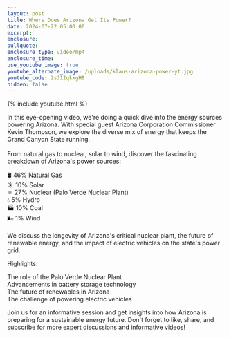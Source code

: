 ```yaml
---
layout: post
title: Where Does Arizona Get Its Power?
date: 2024-07-22 05:00:00
excerpt:
enclosure:
pullquote:
enclosure_type: video/mp4
enclosure_time:
use_youtube_image: true
youtube_alternate_image: /uploads/klaus-arizona-power-yt.jpg
youtube_code: 2sJ1IqkkgH8
hidden: false
---
```

{% include youtube.html %}

In this eye-opening video, we're doing a quick dive into the energy sources powering Arizona. With special guest Arizona Corporation Commissioner Kevin Thompson, we explore the diverse mix of energy that keeps the Grand Canyon State running.<br><br>From natural gas to nuclear, solar to wind, discover the fascinating breakdown of Arizona's power sources:

🛢️ 46% Natural Gas<br>☀️ 10% Solar<br>⚛️ 27% Nuclear (Palo Verde Nuclear Plant)<br>💧 5% Hydro<br>🏭 10% Coal<br>🌬️ 1% Wind<br><br>We discuss the longevity of Arizona's critical nuclear plant, the future of renewable energy, and the impact of electric vehicles on the state's power grid.

Highlights:

The role of the Palo Verde Nuclear Plant<br>Advancements in battery storage technology<br>The future of renewables in Arizona<br>The challenge of powering electric vehicles

Join us for an informative session and get insights into how Arizona is preparing for a sustainable energy future. Don't forget to like, share, and subscribe for more expert discussions and informative videos!